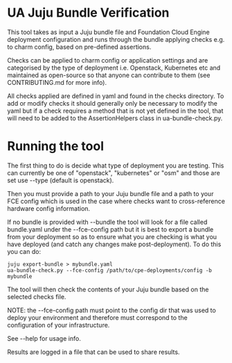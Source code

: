 # UA Juju Bundle Verification

This tool takes as input a Juju bundle file and Foundation Cloud Engine
deployment configuration and runs through the bundle applying checks e.g. to
charm config, based on pre-defined assertions.

Checks can be applied to charm config or application settings and are
categorised by the type of deployment i.e. Openstack, Kubernetes etc and
maintained as open-source so that anyone can contribute to them (see
CONTRIBUTING.md for more info).

All checks applied are defined in yaml and found in the checks directory. To
add or modify checks it should generally only be necessary to modify the yaml
but if a check requires a method that is not yet defined in the tool, that will
need to be added to the AssertionHelpers class in ua-bundle-check.py.

# Running the tool

The first thing to do is decide what type of deployment you are testing. This
can currently be one of "openstack", "kubernetes" or "osm" and those are set
use --type (default is openstack).

Then you must provide a path to your Juju bundle file and a path to your FCE
config which is used in the case where checks want to cross-reference hardware
config information.

If no bundle is provided with --bundle the tool will look for a file called
bundle.yaml under the --fce-config path but it is best to export a bundle from
your deployment so as to ensure what you are checking is what you have deployed
(and catch any changes make post-deployment). To do this you can do:

```
juju export-bundle > mybundle.yaml
ua-bundle-check.py --fce-config /path/to/cpe-deployments/config -b mybundle
```

The tool will then check the contents of your Juju bundle based on the selected
checks file.

NOTE: the --fce-config path must point to the config dir that was used to
deploy your environment and therefore must correspond to the configuration of
your infrastructure.


See --help for usage info.

Results are logged in a file that can be used to share results.
